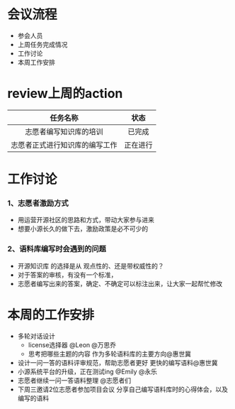 # 会议流程

- 参会人员
- 上周任务完成情况
- 工作讨论
- 本周工作安排

# review上周的action
| 任务名称 | 状态 | 
| :----: | :----:  |
| 志愿者编写知识库的培训 | 已完成 | 
| 志愿者正式进行知识库的编写工作 | 正在进行 | 

# 工作讨论
### 1、志愿者激励方式
- 用运营开源社区的思路和方式，带动大家参与进来
- 想要小源长久的做下去，激励政策是必不可少的

### 2、语料库编写时会遇到的问题
- 开源知识库 的选择是从 观点性的、还是带权威性的？
- 对于答案的审核，有没有一个标准，
- 志愿者编写出来的答案，确定、不确定可以标注出来，让大家一起帮忙修改 


# 本周的工作安排
- 多轮对话设计
	- license选择器 @Leon @万思乔
	- 思考把哪些主题的内容 作为多轮语料库的主要方向@惠世冀
- 设计一问一答的语料评审规范，帮助志愿者更好 更快的编写语料@惠世冀
- 小源系统平台的升级，正在测试ing @Emily @永乐
- 志愿者继续一问一答语料整理 @志愿者们
- 下周三邀请2位志愿者参加项目会议 分享自己编写语料库时的心得体会，以及编写的语料